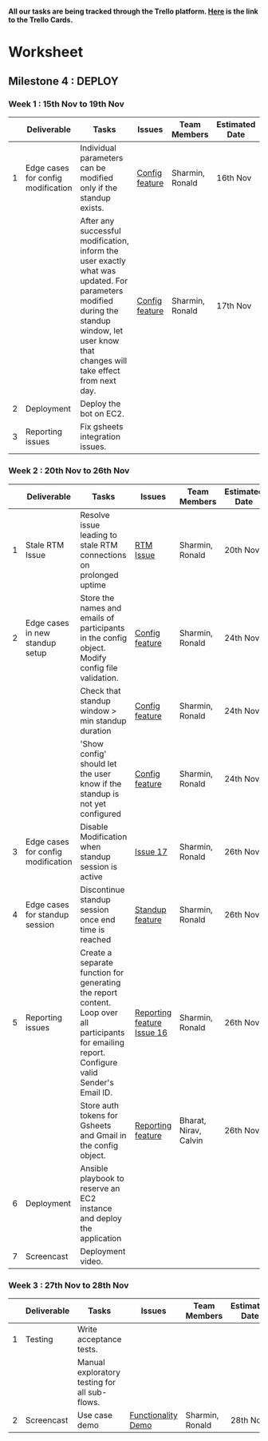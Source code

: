 #### All our tasks are being tracked through the Trello platform. [Here](https://trello.com/b/Ksha77GG/milestone4) is the link to the Trello Cards.


# Worksheet

## Milestone 4 : DEPLOY

### Week 1 : 15th Nov to 19th Nov  
  
|   | Deliverable    | Tasks | Issues | Team Members  | Estimated Date | Actual Date |
|---|----------------|-------|--------|---------------|----------------|-------------|
| 1 | Edge cases for config modification | Individual parameters can be modified only if the standup exists. | [Config feature](https://trello.com/c/QGVKl6Bn/) | Sharmin, Ronald | 16th Nov | 18th Nov |
|   |                | After any successful modification, inform the user exactly what was updated. For parameters modified during the standup window, let user know that changes will take effect from next day.| [Config feature](https://trello.com/c/QGVKl6Bn/) | Sharmin, Ronald | 17th Nov | 19th Nov |
| 2 | Deployment | Deploy the bot on EC2. | |  | |  |
| 3 | Reporting issues | Fix gsheets integration issues. | |  | |  |


### Week 2 : 20th Nov to 26th Nov   

|   | Deliverable    | Tasks | Issues | Team Members  | Estimated Date | Actual Date |
|---|----------------|-------|--------|---------------|----------------|-------------|
| 1 | Stale RTM Issue | Resolve issue leading to stale RTM connections on prolonged uptime | [RTM Issue](https://trello.com/c/8oRAK3XQ) | Sharmin, Ronald | 20th Nov | 21st Nov |
| 2 | Edge cases in new standup setup | Store the names and emails of participants in the config object. Modify config file validation. | [Config feature](https://trello.com/c/UeIfH4gf) | Sharmin, Ronald | 24th Nov | 24th Nov |
|   |                                 | Check that standup window > min standup duration | [Config feature](https://trello.com/c/UeIfH4gf) | Sharmin, Ronald | 24th Nov | 24th Nov |
|   |                           | 'Show config' should let the user know if the standup is not yet configured | [Config feature](https://trello.com/c/UeIfH4gf) | Sharmin, Ronald | 24th Nov | 24th Nov |
| 3 | Edge cases for config modification | Disable Modification when standup session is active | [Issue 17](https://github.ncsu.edu/nedsouza/CSC510-Project/issues/17) | Sharmin, Ronald | 26th Nov | 26th Nov |
| 4 | Edge cases for standup session | Discontinue standup session once end time is reached | [Standup feature](https://trello.com/c/mklJ47yj) | Sharmin, Ronald | 26th Nov | 26th Nov |
| 5 | Reporting issues | Create a separate function for generating the report content. Loop over all participants for emailing report. Configure valid Sender's Email ID. | [Reporting feature](https://trello.com/c/K5rYtYR9) [Issue 16](https://github.ncsu.edu/nedsouza/CSC510-Project/issues/16) | Sharmin, Ronald | 26th Nov | 26th Nov |
|   |                  | Store auth tokens for Gsheets and Gmail in the config object.  | [Reporting feature](https://trello.com/c/K5rYtYR9) | Bharat, Nirav, Calvin | 26th Nov | 26th Nov |
| 6 | Deployment | Ansible playbook to reserve an EC2 instance and deploy the application | |  | |  |
| 7 | Screencast      | Deployment video.  | |  | | |

 
### Week 3 : 27th Nov to 28th Nov   

|   | Deliverable    | Tasks | Issues | Team Members  | Estimated Date | Actual Date |
|---|----------------|-------|--------|---------------|----------------|-------------|
| 1 | Testing         | Write acceptance tests.  | |  | | |
|   |                 | Manual exploratory testing for all sub-flows.  | |  | | |
| 2 | Screencast  | Use case demo | [Functionality Demo](https://trello.com/c/AH4fi8Nn) | Sharmin, Ronald | 28th Nov | 28th Nov |

